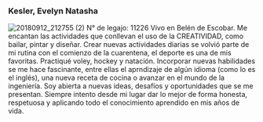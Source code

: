 ### Kesler, Evelyn Natasha 
![20180912_212755 (2)](https://user-images.githubusercontent.com/63482960/79351704-62614400-7f0f-11ea-9da8-fa5e285355db.jpg)
N° de legajo: 11226 
Vivo en Belén de Escobar. 
Me encantan las actividades que conllevan el uso de la CREATIVIDAD, como bailar, pintar y diseñar. 
Crear nuevas actividades diarias se volvió parte de mi rutina con el comienzo de la cuarentena, el deporte es una de mis favoritas. Practiqué voley, hockey y natación. 
Incorporar nuevas habilidades se me hace fascinante, entre ellas el aprndizaje de algún idioma (como lo es el inglés), una nueva receta de cocina o avanzar en el mundo de la ingeniería.
Soy abierta a nuevas ideas, desafíos y oportunidades que se me presentan. Siempre intento desde mi lugar dar lo mejor de forma honesta, respetuosa y aplicando todo el conocimiento aprendido en mis años de vida. 
